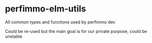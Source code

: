 # perfimmo-elm-utils

All common types and functions used by perfimmo dev

Could be re-used but the main goal is for our private purpose, could be unstable